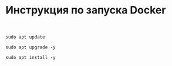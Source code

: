 # Инструкция по запуска Docker
<br>

```
sudo apt update
```
```
sudo apt upgrade -y
```
```
sudo apt install -y
